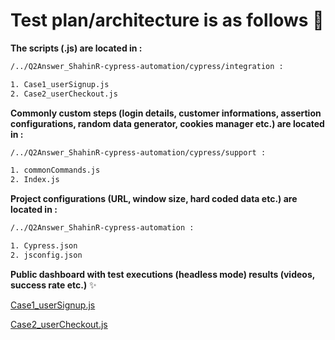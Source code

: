 # Test plan/architecture is as follows :rocket: 
**The scripts (.js) are located in :** 

```bash
/../Q2Answer_ShahinR-cypress-automation/cypress/integration :

1. Case1_userSignup.js
2. Case2_userCheckout.js
```
**Commonly custom steps (login details, customer informations, assertion configurations, random data generator, cookies manager etc.) are located in :**

```bash
/../Q2Answer_ShahinR-cypress-automation/cypress/support :

1. commonCommands.js
2. Index.js
```
**Project configurations (URL, window size, hard coded data etc.) are located in :**

```bash
/../Q2Answer_ShahinR-cypress-automation :

1. Cypress.json
2. jsconfig.json
```
**Public dashboard with test executions (headless mode) results (videos, success rate etc.)** :sparkles: 

[Case1_userSignup.js](https://dashboard.cypress.io/projects/4wm96s/runs/1/test-results/9a6fe5cb-a4f5-4ac0-8342-fbd132a100d6/video)

[Case2_userCheckout.js](https://dashboard.cypress.io/projects/4wm96s/runs/2/test-results/5a8e9a65-0596-48f7-902f-991962a0de3b/video)
